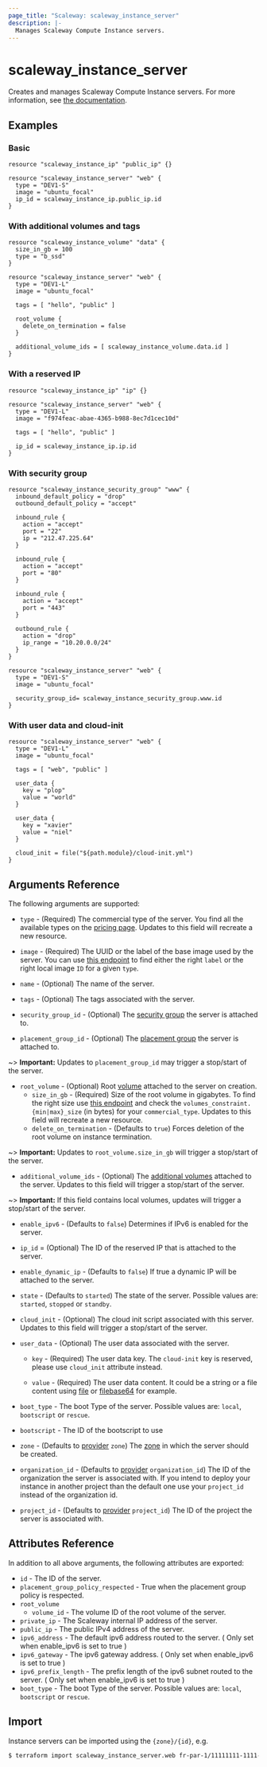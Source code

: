 ```yaml
---
page_title: "Scaleway: scaleway_instance_server"
description: |-
  Manages Scaleway Compute Instance servers.
---
```


# scaleway_instance_server

Creates and manages Scaleway Compute Instance servers. For more information, see [the documentation](https://developers.scaleway.com/en/products/instance/api/#servers-8bf7d7).

## Examples

### Basic

```hcl
resource "scaleway_instance_ip" "public_ip" {}

resource "scaleway_instance_server" "web" {
  type = "DEV1-S"
  image = "ubuntu_focal"
  ip_id = scaleway_instance_ip.public_ip.id
}
```

### With additional volumes and tags

```hcl
resource "scaleway_instance_volume" "data" {
  size_in_gb = 100
  type = "b_ssd"
}

resource "scaleway_instance_server" "web" {
  type = "DEV1-L"
  image = "ubuntu_focal"

  tags = [ "hello", "public" ]

  root_volume {
    delete_on_termination = false
  }

  additional_volume_ids = [ scaleway_instance_volume.data.id ]
}
```

### With a reserved IP

```hcl
resource "scaleway_instance_ip" "ip" {}

resource "scaleway_instance_server" "web" {
  type = "DEV1-L"
  image = "f974feac-abae-4365-b988-8ec7d1cec10d"

  tags = [ "hello", "public" ]

  ip_id = scaleway_instance_ip.ip.id
}
```

### With security group

```hcl
resource "scaleway_instance_security_group" "www" {
  inbound_default_policy = "drop"
  outbound_default_policy = "accept"

  inbound_rule {
    action = "accept"
    port = "22"
    ip = "212.47.225.64"
  }

  inbound_rule {
    action = "accept"
    port = "80"
  }

  inbound_rule {
    action = "accept"
    port = "443"
  }

  outbound_rule {
    action = "drop"
    ip_range = "10.20.0.0/24"
  }
}

resource "scaleway_instance_server" "web" {
  type = "DEV1-S"
  image = "ubuntu_focal"

  security_group_id= scaleway_instance_security_group.www.id
}
```

### With user data and cloud-init

```hcl
resource "scaleway_instance_server" "web" {
  type = "DEV1-L"
  image = "ubuntu_focal"

  tags = [ "web", "public" ]

  user_data {
    key = "plop"
    value = "world"
  }

  user_data {
    key = "xavier"
    value = "niel"
  }

  cloud_init = file("${path.module}/cloud-init.yml")
}
```

## Arguments Reference

The following arguments are supported:

- `type` - (Required) The commercial type of the server.
You find all the available types on the [pricing page](https://www.scaleway.com/en/pricing/).
Updates to this field will recreate a new resource.

[//]: # (TODO: Improve me)

- `image` - (Required) The UUID or the label of the base image used by the server. You can use [this endpoint](https://api-marketplace.scaleway.com/images?page=1&per_page=100)
to find either the right `label` or the right local image `ID` for a given `type`.

[//]: # (TODO: Improve me)

- `name` - (Optional) The name of the server.

- `tags` - (Optional) The tags associated with the server.

- `security_group_id` - (Optional) The [security group](https://developers.scaleway.com/en/products/instance/api/#security-groups-8d7f89) the server is attached to.

- `placement_group_id` - (Optional) The [placement group](https://developers.scaleway.com/en/products/instance/api/#placement-groups-d8f653) the server is attached to.


~> **Important:** Updates to `placement_group_id` may trigger a stop/start of the server.

- `root_volume` - (Optional) Root [volume](https://developers.scaleway.com/en/products/instance/api/#volumes-7e8a39) attached to the server on creation.
    - `size_in_gb` - (Required) Size of the root volume in gigabytes.
    To find the right size use [this endpoint](https://api.scaleway.com/instance/v1/zones/fr-par-1/products/servers) and
    check the `volumes_constraint.{min|max}_size` (in bytes) for your `commercial_type`.
    Updates to this field will recreate a new resource.
    - `delete_on_termination` - (Defaults to `true`) Forces deletion of the root volume on instance termination.

~> **Important:** Updates to `root_volume.size_in_gb` will trigger a stop/start of the server.

- `additional_volume_ids` - (Optional) The [additional volumes](https://developers.scaleway.com/en/products/instance/api/#volumes-7e8a39)
attached to the server. Updates to this field will trigger a stop/start of the server.

~> **Important:** If this field contains local volumes, updates will trigger a stop/start of the server.

- `enable_ipv6` - (Defaults to `false`) Determines if IPv6 is enabled for the server.

- `ip_id` = (Optional) The ID of the reserved IP that is attached to the server.

- `enable_dynamic_ip` - (Defaults to `false`) If true a dynamic IP will be attached to the server.

- `state` - (Defaults to `started`) The state of the server. Possible values are: `started`, `stopped` or `standby`.

- `cloud_init` - (Optional) The cloud init script associated with this server. Updates to this field will trigger a stop/start of the server.

- `user_data` - (Optional) The user data associated with the server.

    - `key` - (Required) The user data key. The `cloud-init` key is reserved, please use `cloud_init` attribute instead.

    - `value` - (Required) The user data content. It could be a string or a file content using [file](https://www.terraform.io/docs/configuration/functions/file.html) or [filebase64](https://www.terraform.io/docs/configuration/functions/filebase64.html) for example.

- `boot_type` - The boot Type of the server. Possible values are: `local`, `bootscript` or `rescue`. 

- `bootscript` - The ID of the bootscript to use

- `zone` - (Defaults to [provider](../index.md#zone) `zone`) The [zone](../guides/regions_and_zones.md#zones) in which the server should be created.

- `organization_id` - (Defaults to [provider](../index.md#organization_id) `organization_id`) The ID of the organization the server is associated with.
  If you intend to deploy your instance in another project than the default one use your `project_id` instead of the organization id.

- `project_id` - (Defaults to [provider](../index.md#project_id) `project_id`) The ID of the project the server is associated with.


## Attributes Reference

In addition to all above arguments, the following attributes are exported:

- `id` - The ID of the server.
- `placement_group_policy_respected` - True when the placement group policy is respected.
- `root_volume`
    - `volume_id` - The volume ID of the root volume of the server.
- `private_ip` - The Scaleway internal IP address of the server.
- `public_ip` - The public IPv4 address of the server.
- `ipv6_address` - The default ipv6 address routed to the server. ( Only set when enable_ipv6 is set to true )
- `ipv6_gateway` - The ipv6 gateway address. ( Only set when enable_ipv6 is set to true )
- `ipv6_prefix_length` - The prefix length of the ipv6 subnet routed to the server. ( Only set when enable_ipv6 is set to true )
- `boot_type` - The boot Type of the server. Possible values are: `local`, `bootscript` or `rescue`.

## Import

Instance servers can be imported using the `{zone}/{id}`, e.g.

```bash
$ terraform import scaleway_instance_server.web fr-par-1/11111111-1111-1111-1111-111111111111
```
